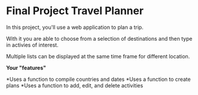 # Final Project Travel Planner

In this project, you'll use a web application to plan a trip. 

With it you are able to choose from a selection of destinations and then type in activies of interest. 

Multiple lists can be displayed at the same time frame for different location.


 **Your "features"**
  
  *Uses a function to compile countries and dates
  *Uses a function to create plans
  *Uses a function to add, edit, and delete activities



